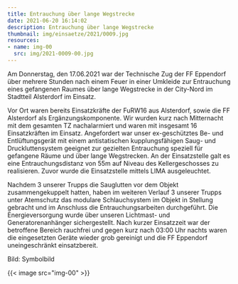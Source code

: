 ```yaml
---
title: Entrauchung über lange Wegstrecke
date: 2021-06-20 16:14:02
description: Entrauchung über lange Wegstrecke
thumbnail: img/einsaetze/2021/0009.jpg
resources:
- name: img-00
  src: img/2021-0009-00.jpg
---
```


Am Donnerstag, den 17.06.2021 war der Technische Zug der FF Eppendorf über mehrere Stunden nach einem Feuer in einer Umkleide zur Entrauchung eines gefangenen Raumes über lange Wegstrecke in der City-Nord im Stadtteil Alsterdorf im Einsatz.

Vor Ort waren bereits Einsatzkräfte der FuRW16 aus Alsterdorf, sowie die FF Alsterdorf als Ergänzungskomponente.
Wir wurden kurz nach Mitternacht mit dem gesamten TZ nachalarmiert und waren mit insgesamt 16 Einsatzkräften im Einsatz.
Angefordert war unser ex-geschütztes Be- und Entlüftungsgerät mit einem antistatischen kupplungsfähigen Saug- und Druckluttensystem geeignet zur gezielten Entrauchung speziell für gefangene Räume und über lange Wegstrecken.
An der Einsatzstelle galt es eine Entrauchungsdistanz von 55m auf Niveau des Kellergeschosses zu realisieren.
Zuvor wurde die Einsatzstelle mittels LIMA ausgeleuchtet.

Nachdem 3 unserer Trupps die Sauglutten vor dem Objekt zusammengekuppelt hatten, haben im weiteren Verlauf 3 unserer Trupps unter Atemschutz das modulare Schlauchsystem im Objekt in Stellung gebracht und im Anschluss die Entrauchungsarbeiten durchgeführt.
Die Energieversorgung wurde über unseren Lichtmast- und Generatorenanhänger sichergestellt.
Nach kurzer Einsatzzeit war der betroffene Bereich rauchfrei und gegen kurz nach 03:00 Uhr nachts waren die eingesetzten Geräte wieder grob gereinigt und die FF Eppendorf uneingeschränkt einsatzbereit.

Bild: Symbolbild

{{< image src="img-00" >}}  
